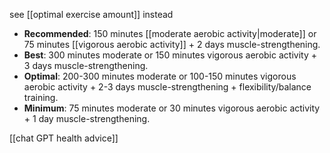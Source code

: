 see [[optimal exercise amount]] instead

- **Recommended**: 150 minutes [[moderate aerobic activity|moderate]] or 75 minutes [[vigorous aerobic activity]] + 2 days muscle-strengthening.
- **Best**: 300 minutes moderate or 150 minutes vigorous aerobic activity + 3 days muscle-strengthening.
- **Optimal**: 200-300 minutes moderate or 100-150 minutes vigorous aerobic activity + 2-3 days muscle-strengthening + flexibility/balance training.
- **Minimum**: 75 minutes moderate or 30 minutes vigorous aerobic activity + 1 day muscle-strengthening.

[[chat GPT health advice]]
